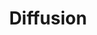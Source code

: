 ---
layout: default
title: 5. Diffusion
parent: Unsupervised Learning
nav_order: 7
mathjax: true
tags: 
  - latex
  - math
# math: katex
---